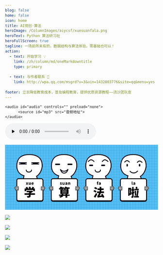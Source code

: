 ```yaml
---
blog: false
home: false
icon: home
title: AI悦创·算法
heroImage: /ColumnImages/aiycsf/xuesuanfala.png
heroText: Python 算法研习社
heroFullScreen: true
tagline: 一场前所未有的，数据结构与算法体验，零基础也可以！
action:
  - text: 开始学习 💡
    link: /zh/column/md/oneMarkdowntitle
    type: primary	

  - text: 与作者联系 👋
    link: http://wpa.qq.com/msgrd?v=3&uin=1432803776&site=qq&menu=yes

footer: 立志降低教育成本，普及编程教育，提供优质资源教程——流沙团队宣
---
```


```text
<audio id="audio" controls="" preload="none">
      <source id="mp3" src="音频地址">
</audio>
```

<audio id="audio" controls="" preload="none">
      <source id="mp3" src="./aiyc.mp3">
</audio>

![](/ColumnImages/aiycsf/xuesuanfala.png)

![](https://gitee.com/huangjiabaoaiyc/image/raw/master/202110281101638.png)

![](https://gitee.com/huangjiabaoaiyc/image/raw/master/202110281101633.png)

![](https://gitee.com/huangjiabaoaiyc/image/raw/master/202110281102805.png)

![](https://gitee.com/huangjiabaoaiyc/image/raw/master/202110281103374.png)







